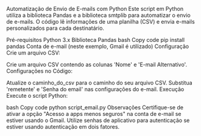 Automatização de Envio de E-mails com Python
Este script em Python utiliza a biblioteca Pandas e a biblioteca smtplib para automatizar o envio de e-mails. O código lê informações de uma planilha (CSV) e envia e-mails personalizados para cada destinatário.

Pré-requisitos
Python 3.x
Biblioteca Pandas
bash
Copy code
pip install pandas
Conta de e-mail (neste exemplo, Gmail é utilizado)
Configuração
Crie um arquivo CSV:

Crie um arquivo CSV contendo as colunas 'Nome' e 'E-mail Alternativo'.
Configurações no Código:

Atualize o caminho_do_csv para o caminho do seu arquivo CSV.
Substitua 'remetente' e 'Senha do email' nas configurações do e-mail.
Execução
Execute o script Python:

bash
Copy code
python script_email.py
Observações
Certifique-se de ativar a opção "Acesso a apps menos seguros" na conta de e-mail se estiver usando o Gmail.
Utilize senhas de aplicativo para autenticação se estiver usando autenticação em dois fatores.
